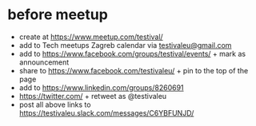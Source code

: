 # before meetup

- create at https://www.meetup.com/testival/
- add to Tech meetups Zagreb calendar via testivaleu@gmail.com
- add to https://www.facebook.com/groups/testival/events/ + mark as announcement
- share to https://www.facebook.com/testivaleu/ + pin to the top of the page
- add to https://www.linkedin.com/groups/8260691
- https://twitter.com/ + retweet as @testivaleu
- post all above links to https://testivaleu.slack.com/messages/C6YBFUNJD/
